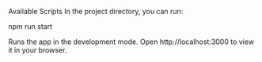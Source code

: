 Available Scripts
In the project directory, you can run:

npm run start

Runs the app in the development mode.
Open http://localhost:3000 to view it in your browser.
